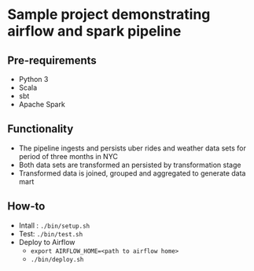 # Sample project demonstrating airflow and spark pipeline

## Pre-requirements
* Python 3
* Scala
* sbt
* Apache Spark

## Functionality
* The pipeline ingests and persists uber rides and weather data sets for period of three months in NYC
* Both data sets are transformed an persisted by transformation stage
* Transformed data is joined, grouped and aggregated to generate data mart

## How-to
* Intall : `./bin/setup.sh`
* Test: `./bin/test.sh`
* Deploy to Airflow
  * `export AIRFLOW_HOME=<path to airflow home>`
  * `./bin/deploy.sh`
